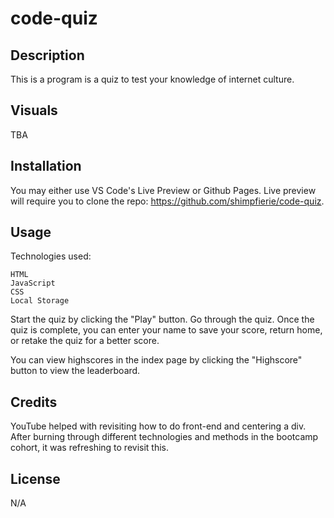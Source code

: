 # code-quiz

## Description

This is a program is a quiz to test your knowledge of internet culture.

## Visuals

TBA

## Installation

You may either use VS Code's Live Preview or Github Pages. Live preview will require you to clone the repo: https://github.com/shimpfierie/code-quiz.

## Usage
Technologies used:
```
HTML
JavaScript
CSS
Local Storage
```

Start the quiz by clicking the "Play" button. Go through the quiz. Once the quiz is complete, you can enter your name to save your score, return home, or retake the quiz for a better score.

You can view highscores in the index page by clicking the "Highscore" button to view the leaderboard.

## Credits

YouTube helped with revisiting how to do front-end and centering a div. After burning through different technologies and methods in the bootcamp cohort, it was refreshing to revisit this.

## License

N/A
